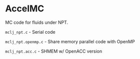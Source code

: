 # AccelMC

MC code for fluids under NPT.

`mclj_npt.c` - Serial code

`mclj_npt.openmp.c` - Share memory parallel code with OpenMP

`mclj_npt.acc.c` - SHMEM w/ OpenACC version


